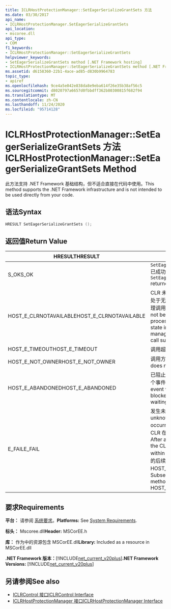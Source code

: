 ```yaml
---
title: ICLRHostProtectionManager::SetEagerSerializeGrantSets 方法
ms.date: 03/30/2017
api_name:
- ICLRHostProtectionManager.SetEagerSerializeGrantSets
api_location:
- mscoree.dll
api_type:
- COM
f1_keywords:
- ICLRHostProtectionManager::SetEagerSerializeGrantSets
helpviewer_keywords:
- SetEagerSerializeGrantSets method [.NET Framework hosting]
- ICLRHostProtectionManager::SetEagerSerializeGrantSets method [.NET Framework hosting]
ms.assetid: d6158360-22b1-4ace-ad85-d830b9964783
topic_type:
- apiref
ms.openlocfilehash: 9ce4a5e042e838da8e9eba614f26e35b38af56c5
ms.sourcegitcommit: d8020797a6657d0fbbdff362b80300815f682f94
ms.translationtype: MT
ms.contentlocale: zh-CN
ms.lasthandoff: 11/24/2020
ms.locfileid: "95714128"
---
```

# <a name="iclrhostprotectionmanagerseteagerserializegrantsets-method"></a><span data-ttu-id="fb784-102">ICLRHostProtectionManager::SetEagerSerializeGrantSets 方法</span><span class="sxs-lookup"><span data-stu-id="fb784-102">ICLRHostProtectionManager::SetEagerSerializeGrantSets Method</span></span>

<span data-ttu-id="fb784-103">此方法支持 .NET Framework 基础结构，但不适合直接在代码中使用。</span><span class="sxs-lookup"><span data-stu-id="fb784-103">This method supports the .NET Framework infrastructure and is not intended to be used directly from your code.</span></span>  
  
## <a name="syntax"></a><span data-ttu-id="fb784-104">语法</span><span class="sxs-lookup"><span data-stu-id="fb784-104">Syntax</span></span>  
  
```cpp  
HRESULT SetEagerSerializeGrantSets ();  
```  
  
## <a name="return-value"></a><span data-ttu-id="fb784-105">返回值</span><span class="sxs-lookup"><span data-stu-id="fb784-105">Return Value</span></span>  
  
|<span data-ttu-id="fb784-106">HRESULT</span><span class="sxs-lookup"><span data-stu-id="fb784-106">HRESULT</span></span>|<span data-ttu-id="fb784-107">说明</span><span class="sxs-lookup"><span data-stu-id="fb784-107">Description</span></span>|  
|-------------|-----------------|  
|<span data-ttu-id="fb784-108">S_OK</span><span class="sxs-lookup"><span data-stu-id="fb784-108">S_OK</span></span>|<span data-ttu-id="fb784-109">`SetEagerSerializeGrantSets` 已成功返回。</span><span class="sxs-lookup"><span data-stu-id="fb784-109">`SetEagerSerializeGrantSets` returned successfully.</span></span>|  
|<span data-ttu-id="fb784-110">HOST_E_CLRNOTAVAILABLE</span><span class="sxs-lookup"><span data-stu-id="fb784-110">HOST_E_CLRNOTAVAILABLE</span></span>|<span data-ttu-id="fb784-111">CLR 未加载到进程中，或 CLR 处于无法运行托管代码或成功处理调用的状态。</span><span class="sxs-lookup"><span data-stu-id="fb784-111">The CLR has not been loaded into a process, or the CLR is in a state in which it cannot run managed code or process the call successfully.</span></span>|  
|<span data-ttu-id="fb784-112">HOST_E_TIMEOUT</span><span class="sxs-lookup"><span data-stu-id="fb784-112">HOST_E_TIMEOUT</span></span>|<span data-ttu-id="fb784-113">调用超时。</span><span class="sxs-lookup"><span data-stu-id="fb784-113">The call timed out.</span></span>|  
|<span data-ttu-id="fb784-114">HOST_E_NOT_OWNER</span><span class="sxs-lookup"><span data-stu-id="fb784-114">HOST_E_NOT_OWNER</span></span>|<span data-ttu-id="fb784-115">调用方不拥有该锁。</span><span class="sxs-lookup"><span data-stu-id="fb784-115">The caller does not own the lock.</span></span>|  
|<span data-ttu-id="fb784-116">HOST_E_ABANDONED</span><span class="sxs-lookup"><span data-stu-id="fb784-116">HOST_E_ABANDONED</span></span>|<span data-ttu-id="fb784-117">已阻止的线程或纤程正在等待某个事件时，该事件被取消。</span><span class="sxs-lookup"><span data-stu-id="fb784-117">An event was canceled while a blocked thread or fiber was waiting on it.</span></span>|  
|<span data-ttu-id="fb784-118">E_FAIL</span><span class="sxs-lookup"><span data-stu-id="fb784-118">E_FAIL</span></span>|<span data-ttu-id="fb784-119">发生未知的灾难性故障。</span><span class="sxs-lookup"><span data-stu-id="fb784-119">An unknown catastrophic failure occurred.</span></span> <span data-ttu-id="fb784-120">方法返回 E_FAIL 后，CLR 在该进程内将不再可用。</span><span class="sxs-lookup"><span data-stu-id="fb784-120">After a method returns E_FAIL, the CLR is no longer usable within the process.</span></span> <span data-ttu-id="fb784-121">对宿主方法的后续调用会返回 HOST_E_CLRNOTAVAILABLE。</span><span class="sxs-lookup"><span data-stu-id="fb784-121">Subsequent calls to hosting methods return HOST_E_CLRNOTAVAILABLE.</span></span>|  
  
## <a name="requirements"></a><span data-ttu-id="fb784-122">要求</span><span class="sxs-lookup"><span data-stu-id="fb784-122">Requirements</span></span>  

 <span data-ttu-id="fb784-123">**平台：** 请参阅 [系统要求](../../get-started/system-requirements.md)。</span><span class="sxs-lookup"><span data-stu-id="fb784-123">**Platforms:** See [System Requirements](../../get-started/system-requirements.md).</span></span>  
  
 <span data-ttu-id="fb784-124">**标头：** Mscoree.dll</span><span class="sxs-lookup"><span data-stu-id="fb784-124">**Header:** MSCorEE.h</span></span>  
  
 <span data-ttu-id="fb784-125">**库：** 作为中的资源包含 MSCorEE.dll</span><span class="sxs-lookup"><span data-stu-id="fb784-125">**Library:** Included as a resource in MSCorEE.dll</span></span>  
  
 <span data-ttu-id="fb784-126">**.NET Framework 版本：**[!INCLUDE[net_current_v20plus](../../../../includes/net-current-v20plus-md.md)]</span><span class="sxs-lookup"><span data-stu-id="fb784-126">**.NET Framework Versions:** [!INCLUDE[net_current_v20plus](../../../../includes/net-current-v20plus-md.md)]</span></span>  
  
## <a name="see-also"></a><span data-ttu-id="fb784-127">另请参阅</span><span class="sxs-lookup"><span data-stu-id="fb784-127">See also</span></span>

- [<span data-ttu-id="fb784-128">ICLRControl 接口</span><span class="sxs-lookup"><span data-stu-id="fb784-128">ICLRControl Interface</span></span>](iclrcontrol-interface.md)
- [<span data-ttu-id="fb784-129">ICLRHostProtectionManager 接口</span><span class="sxs-lookup"><span data-stu-id="fb784-129">ICLRHostProtectionManager Interface</span></span>](iclrhostprotectionmanager-interface.md)
